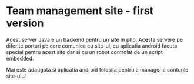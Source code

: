 # Team management site - first version
Acest server Java e un backend pentru un site in php. Acesta servere pe diferite porturi pe care comunica cu site-ul, cu aplicatia android facuta special pentru acest site dar si cu un robot controlat de un script embedded.

Mai este adaugata si aplicatia android folosita pentru a manageria conturile site-ului
